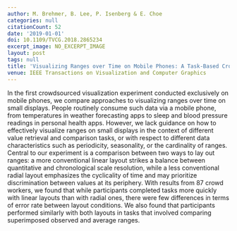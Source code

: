 ```yaml
---
author: M. Brehmer, B. Lee, P. Isenberg & E. Choe
categories: null
citationCount: 52
date: '2019-01-01'
doi: 10.1109/TVCG.2018.2865234
excerpt_image: NO_EXCERPT_IMAGE
layout: post
tags: null
title: 'Visualizing Ranges over Time on Mobile Phones: A Task-Based Crowdsourced Evaluation'
venue: IEEE Transactions on Visualization and Computer Graphics
---
```

In the first crowdsourced visualization experiment conducted exclusively on mobile phones, we compare approaches to visualizing ranges over time on small displays. People routinely consume such data via a mobile phone, from temperatures in weather forecasting apps to sleep and blood pressure readings in personal health apps. However, we lack guidance on how to effectively visualize ranges on small displays in the context of different value retrieval and comparison tasks, or with respect to different data characteristics such as periodicity, seasonality, or the cardinality of ranges. Central to our experiment is a comparison between two ways to lay out ranges: a more conventional linear layout strikes a balance between quantitative and chronological scale resolution, while a less conventional radial layout emphasizes the cyclicality of time and may prioritize discrimination between values at its periphery. With results from 87 crowd workers, we found that while participants completed tasks more quickly with linear layouts than with radial ones, there were few differences in terms of error rate between layout conditions. We also found that participants performed similarly with both layouts in tasks that involved comparing superimposed observed and average ranges.
